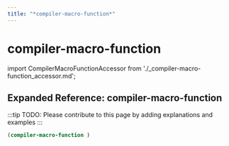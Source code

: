 ```yaml
---
title: "*compiler-macro-function*"
---
```


# compiler-macro-function

import CompilerMacroFunctionAccessor from './_compiler-macro-function_accessor.md';

<CompilerMacroFunctionAccessor />

## Expanded Reference: compiler-macro-function

:::tip
TODO: Please contribute to this page by adding explanations and examples
:::

```lisp
(compiler-macro-function )
```
